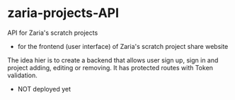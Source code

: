 # zaria-projects-API
API for Zaria's scratch projects 
- for the frontend (user interface) of Zaria's scratch project share website


The idea hier is to create a backend that allows user sign up, sign in  and project adding, editing or removing. 
It has protected routes with Token validation. 

- NOT deployed yet

